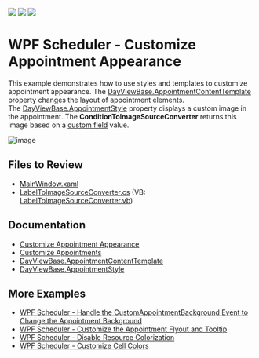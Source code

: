 <!-- default badges list -->
![](https://img.shields.io/endpoint?url=https://codecentral.devexpress.com/api/v1/VersionRange/128655874/22.2.2%2B)
[![](https://img.shields.io/badge/Open_in_DevExpress_Support_Center-FF7200?style=flat-square&logo=DevExpress&logoColor=white)](https://supportcenter.devexpress.com/ticket/details/T545892)
[![](https://img.shields.io/badge/📖_How_to_use_DevExpress_Examples-e9f6fc?style=flat-square)](https://docs.devexpress.com/GeneralInformation/403183)
<!-- default badges end -->

# WPF Scheduler - Customize Appointment Appearance

This example demonstrates how to use styles and templates to customize appointment appearance. The [DayViewBase.AppointmentContentTemplate](https://docs.devexpress.com/WPF/DevExpress.Xpf.Scheduling.DayViewBase.AppointmentContentTemplate) property changes the layout of appointment elements. The [DayViewBase.AppointmentStyle](https://docs.devexpress.com/WPF/DevExpress.Xpf.Scheduling.DayViewBase.AppointmentStyle) property displays a custom image in the appointment. The **ConditionToImageSourceConverter** returns this image based on a [custom field](https://docs.devexpress.com/WPF/119962/controls-and-libraries/scheduler/data-binding/custom-fields) value.

![image](https://github.com/DevExpress-Examples/how-to-customize-the-appointment-appearance-t545892/assets/65009440/74559f62-5dba-4903-8f7d-9596afecbde5)

## Files to Review

* [MainWindow.xaml](./CS/CustomizeAppointmentExample/MainWindow.xaml)
* [LabelToImageSourceConverter.cs](./CS/CustomizeAppointmentExample/Converters/LabelToImageSourceConverter.cs) (VB: [LabelToImageSourceConverter.vb](./VB/CustomizeAppointmentExample/Converters/LabelToImageSourceConverter.vb))

## Documentation

* [Customize Appointment Appearance](https://docs.devexpress.com/WPF/116758/controls-and-libraries/scheduler/examples/how-to-customize-appointment-appearance)
* [Customize Appointments](https://docs.devexpress.com/WPF/119867/controls-and-libraries/scheduler/styles-and-templates/visual-appointment)
* [DayViewBase.AppointmentContentTemplate](https://docs.devexpress.com/WPF/DevExpress.Xpf.Scheduling.DayViewBase.AppointmentContentTemplate)
* [DayViewBase.AppointmentStyle](https://docs.devexpress.com/WPF/DevExpress.Xpf.Scheduling.DayViewBase.AppointmentStyle)

## More Examples

* [WPF Scheduler - Handle the CustomAppointmentBackground Event to Change the Appointment Background](https://github.com/DevExpress-Examples/wpf-scheduler-handle-customappointmentbackground-event-to-change-appointment-background)
* [WPF Scheduler - Customize the Appointment Flyout and Tooltip](https://github.com/DevExpress-Examples/how-to-customize-the-appointment-flyout-t584389)
* [WPF Scheduler - Disable Resource Colorization](https://github.com/DevExpress-Examples/how-to-disable-resource-colorization)
* [WPF Scheduler - Customize Cell Colors](https://github.com/DevExpress-Examples/how-to-set-the-cell-color-using-different-approaches-t604609)
